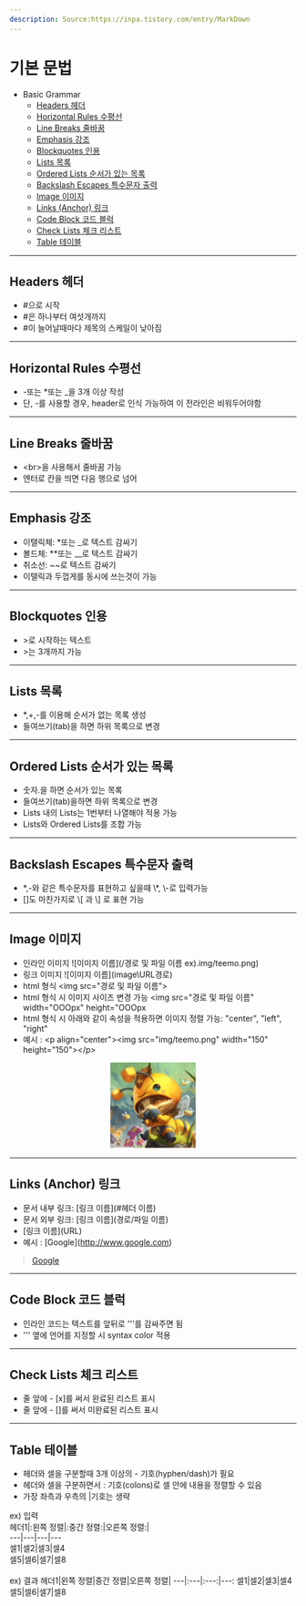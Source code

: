 ```yaml
---
description: Source:https://inpa.tistory.com/entry/MarkDown
---
```


# 기본 문법

* Basic Grammar
  * [Headers 헤더](#headers-헤더)
  * [Horizontal Rules 수평선](#horizontal-rules-수평선)
  * [Line Breaks 줄바꿈](#line-breaks-줄바꿈)
  * [Emphasis 강조](#emphasis-강조)
  * [Blockquotes 인용](#blockquotes-인용)
  * [Lists 목록](#lists-목록)
  * [Ordered Lists 순서가 있는 목록](#ordered-lists-순서가-있는-목록)
  * [Backslash Escapes 특수문자 출력](#backslash-escapes-특수문자-출력)
  * [Image 이미지](#image-이미지)
  * [Links (Anchor) 링크](#links-anchor-링크)
  * [Code Block 코드 블럭](#code-block-코드-블럭)
  * [Check Lists 체크 리스트](#check-lists-체크-리스트)
  * [Table 테이블](#table-테이블)

___

## Headers 헤더

* \#으로 시작
* \#은 하나부터 여섯개까지
* \#이 늘어날때마다 제목의 스케일이 낮아짐

___

## Horizontal Rules 수평선

* \-또는 \*또는 \_을 3개 이상 작성
* 단, -를 사용할 경우, header로 인식 가능하여 이 전라인은 비워두어야함

___

## Line Breaks 줄바꿈

* \<br>을 사용해서 줄바꿈 가능
* 엔터로 칸을 띄면 다음 행으로 넘어

___

## Emphasis 강조

* 이탤릭체: \*또는 \_로 텍스트 감싸기
* 볼드체: \*\*또는 \_\_로 텍스트 감싸기
* 취소선: \~\~로 텍스트 감싸기
* 이탤릭과 두껍게를 동시에 쓰는것이 가능

___

## Blockquotes 인용

* \>로 시작하는 텍스트
* \>는 3개까지 가능

___

## Lists 목록

* \*,+,-를 이용해 순서가 없는 목록 생성
* 들여쓰기(tab)을 하면 하위 목록으로 변경

___

## Ordered Lists 순서가 있는 목록

* 숫자.을 하면 순서가 있는 목록
* 들여쓰기(tab)을하면 하위 목록으로 변경
* Lists 내의 Lists는 1번부터 나열해야 적용 가능
* Lists와 Ordered Lists를 조합 가능

___

## Backslash Escapes 특수문자 출력

* \*,-와 같은 특수문자를 표현하고 싶을때 \\\*, \\-로 입력가능
* \[]도 마찬가지로 \\\[ 과 \\] 로 표현 가능

___

## Image 이미지

* 인라인 이미지 !\[이미지 이름]\(/경로 및 파일 이름 ex).img/teemo.png)
* 링크 이미지 !\[이미지 이름]\(image\URL경로)
* html 형식 \<img src="경로 및 파일 이름">
* html 형식 시 이미지 사이즈 변경 가능 \<img src="경로 및 파일 이름" width="OOOpx" height="OOOpx
* html 형식 시 아래와 같이 속성을 적용하면 이미지 정렬 가능: \"center", \"left", \"right"
* 예시 : \<p align="center">\<img src="img/teemo.png" width="150" height="150">\</p\>

<p align="center"><img src="img/teemo.png" width="150" height="150"></p>

___

## Links (Anchor) 링크

* 문서 내부 링크: \[링크 이름\]\(#헤더 이름\)
* 문서 외부 링크: \[링크 이름\]\(경로/파일 이름\)
* \[링크 이름]\(URL)
* 예시 : \[Google\](http://www.google.com)

> [Google](http://www.google.com)

___

## Code Block 코드 블럭

* 인라인 코드는 텍스트를 앞뒤로 \'''를 감싸주면 됨
* \''' 옆에 언어를 지정할 시 syntax color 적용

___

## Check Lists 체크 리스트

* 줄 앞에 - \[x]를 써서 완료된 리스트 표시
* 줄 앞에 - \[]를 써서 미완료된 리스트 표시

___

## Table 테이블

* 헤더와 셀을 구분할때 3개 이상의 \- 기호(hyphen/dash)가 필요
* 헤더와 셀을 구분하면서 \: 기호(colons)로 셀 안에 내용을 정렬할 수 있음
* 가장 좌측과 우측의 |기호는 생략

ex) 입력 <br>
헤더1\|:왼쪽 정렬\|:중간 정렬:\|오른쪽 정렬:\|<br>
---|---|---|---<br>
셀1\|셀2\|셀3\|셀4<br>
셀5\|셀6\|셀7\|셀8<br><br>
ex) 결과
헤더1|왼쪽 정렬|중간 정렬|오른쪽 정렬|
---|:---|:---:|---:
셀1|셀2|셀3|셀4
셀5|셀6|셀7|셀8
